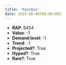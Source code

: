 ```yaml
---
title: 'Rainboa'
date: 2025-08-06T00:00:00Z
---
```

- **RAP**: 8454
- **Value**: -1
- **Demand level**: -1
- **Trend**: -1
- **Projected?**: True
- **Hyped?**: True
- **Rare?**: True
